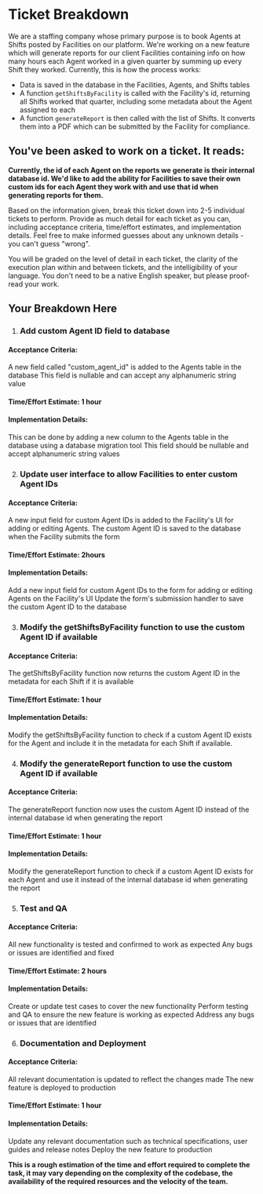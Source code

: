 # Ticket Breakdown

We are a staffing company whose primary purpose is to book Agents at Shifts posted by Facilities on our platform. We're working on a new feature which will generate reports for our client Facilities containing info on how many hours each Agent worked in a given quarter by summing up every Shift they worked. Currently, this is how the process works:

- Data is saved in the database in the Facilities, Agents, and Shifts tables
- A function `getShiftsByFacility` is called with the Facility's id, returning all Shifts worked that quarter, including some metadata about the Agent assigned to each
- A function `generateReport` is then called with the list of Shifts. It converts them into a PDF which can be submitted by the Facility for compliance.

## You've been asked to work on a ticket. It reads:

**Currently, the id of each Agent on the reports we generate is their internal database id. We'd like to add the ability for Facilities to save their own custom ids for each Agent they work with and use that id when generating reports for them.**

Based on the information given, break this ticket down into 2-5 individual tickets to perform. Provide as much detail for each ticket as you can, including acceptance criteria, time/effort estimates, and implementation details. Feel free to make informed guesses about any unknown details - you can't guess "wrong".

You will be graded on the level of detail in each ticket, the clarity of the execution plan within and between tickets, and the intelligibility of your language. You don't need to be a native English speaker, but please proof-read your work.

## Your Breakdown Here

1. ### Add custom Agent ID field to database

#### Acceptance Criteria:

A new field called "custom_agent_id" is added to the Agents table in the database
This field is nullable and can accept any alphanumeric string value

#### Time/Effort Estimate: 1 hour

#### Implementation Details:

This can be done by adding a new column to the Agents table in the database using a database migration tool
This field should be nullable and accept alphanumeric string values

2. ### Update user interface to allow Facilities to enter custom Agent IDs

#### Acceptance Criteria:

A new input field for custom Agent IDs is added to the Facility's UI for adding or editing Agents.
The custom Agent ID is saved to the database when the Facility submits the form

#### Time/Effort Estimate: 2hours

#### Implementation Details:

Add a new input field for custom Agent IDs to the form for adding or editing Agents on the Facility's UI
Update the form's submission handler to save the custom Agent ID to the database

3. ### Modify the getShiftsByFacility function to use the custom Agent ID if available

#### Acceptance Criteria:

The getShiftsByFacility function now returns the custom Agent ID in the metadata for each Shift if it is available

#### Time/Effort Estimate: 1 hour

#### Implementation Details:

Modify the getShiftsByFacility function to check if a custom Agent ID exists for the Agent and include it in the metadata for each Shift if available.

4. ### Modify the generateReport function to use the custom Agent ID if available

#### Acceptance Criteria:

The generateReport function now uses the custom Agent ID instead of the internal database id when generating the report

#### Time/Effort Estimate: 1 hour

#### Implementation Details:

Modify the generateReport function to check if a custom Agent ID exists for each
Agent and use it instead of the internal database id when generating the report

5. ### Test and QA

#### Acceptance Criteria:

All new functionality is tested and confirmed to work as expected
Any bugs or issues are identified and fixed

#### Time/Effort Estimate: 2 hours

#### Implementation Details:

Create or update test cases to cover the new functionality
Perform testing and QA to ensure the new feature is working as expected
Address any bugs or issues that are identified

6. ### Documentation and Deployment

#### Acceptance Criteria:

All relevant documentation is updated to reflect the changes made
The new feature is deployed to production

#### Time/Effort Estimate: 1 hour

#### Implementation Details:

Update any relevant documentation such as technical specifications, user guides and release notes
Deploy the new feature to production

**This is a rough estimation of the time and effort required to complete the task, it may vary depending on the complexity of the codebase, the availability of the required resources and the velocity of the team.**
